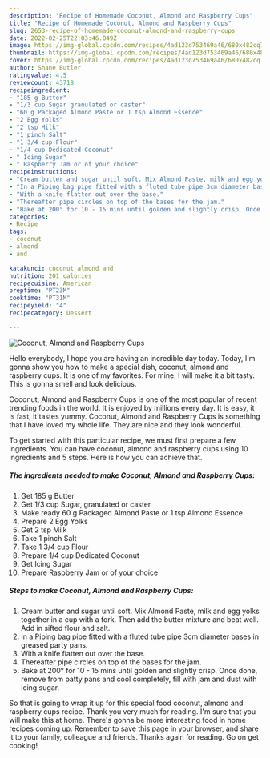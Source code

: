 ```yaml
---
description: "Recipe of Homemade Coconut, Almond and Raspberry Cups"
title: "Recipe of Homemade Coconut, Almond and Raspberry Cups"
slug: 2653-recipe-of-homemade-coconut-almond-and-raspberry-cups
date: 2022-02-25T22:03:46.049Z
image: https://img-global.cpcdn.com/recipes/4ad123d753469a46/680x482cq70/coconut-almond-and-raspberry-cups-recipe-main-photo.jpg
thumbnail: https://img-global.cpcdn.com/recipes/4ad123d753469a46/680x482cq70/coconut-almond-and-raspberry-cups-recipe-main-photo.jpg
cover: https://img-global.cpcdn.com/recipes/4ad123d753469a46/680x482cq70/coconut-almond-and-raspberry-cups-recipe-main-photo.jpg
author: Shane Butler
ratingvalue: 4.5
reviewcount: 43718
recipeingredient:
- "185 g Butter"
- "1/3 cup Sugar granulated or caster"
- "60 g Packaged Almond Paste or 1 tsp Almond Essence"
- "2 Egg Yolks"
- "2 tsp Milk"
- "1 pinch Salt"
- "1 3/4 cup Flour"
- "1/4 cup Dedicated Coconut"
- " Icing Sugar"
- " Raspberry Jam or of your choice"
recipeinstructions:
- "Cream butter and sugar until soft. Mix Almond Paste, milk and egg yolks together in a cup with a fork. Then add the butter mixture and beat well. Add in sifted flour and salt."
- "In a Piping bag pipe fitted with a fluted tube pipe 3cm diameter bases in greased party pans."
- "With a knife flatten out over the base."
- "Thereafter pipe circles on top of the bases for the jam."
- "Bake at 200° for 10 - 15 mins until golden and slightly crisp. Once done, remove from patty pans and cool completely, fill with jam and dust with icing sugar."
categories:
- Recipe
tags:
- coconut
- almond
- and

katakunci: coconut almond and 
nutrition: 201 calories
recipecuisine: American
preptime: "PT23M"
cooktime: "PT31M"
recipeyield: "4"
recipecategory: Dessert

---
```



![Coconut, Almond and Raspberry Cups](https://img-global.cpcdn.com/recipes/4ad123d753469a46/680x482cq70/coconut-almond-and-raspberry-cups-recipe-main-photo.jpg)

Hello everybody, I hope you are having an incredible day today. Today, I'm gonna show you how to make a special dish, coconut, almond and raspberry cups. It is one of my favorites. For mine, I will make it a bit tasty. This is gonna smell and look delicious.



Coconut, Almond and Raspberry Cups is one of the most popular of recent trending foods in the world. It is enjoyed by millions every day. It is easy, it is fast, it tastes yummy. Coconut, Almond and Raspberry Cups is something that I have loved my whole life. They are nice and they look wonderful.


To get started with this particular recipe, we must first prepare a few ingredients. You can have coconut, almond and raspberry cups using 10 ingredients and 5 steps. Here is how you can achieve that.

<!--inarticleads1-->

##### The ingredients needed to make Coconut, Almond and Raspberry Cups:

1. Get 185 g Butter
1. Get 1/3 cup Sugar, granulated or caster
1. Make ready 60 g Packaged Almond Paste or 1 tsp Almond Essence
1. Prepare 2 Egg Yolks
1. Get 2 tsp Milk
1. Take 1 pinch Salt
1. Take 1 3/4 cup Flour
1. Prepare 1/4 cup Dedicated Coconut
1. Get  Icing Sugar
1. Prepare  Raspberry Jam or of your choice




<!--inarticleads2-->

##### Steps to make Coconut, Almond and Raspberry Cups:

1. Cream butter and sugar until soft. Mix Almond Paste, milk and egg yolks together in a cup with a fork. Then add the butter mixture and beat well. Add in sifted flour and salt.
1. In a Piping bag pipe fitted with a fluted tube pipe 3cm diameter bases in greased party pans.
1. With a knife flatten out over the base.
1. Thereafter pipe circles on top of the bases for the jam.
1. Bake at 200° for 10 - 15 mins until golden and slightly crisp. Once done, remove from patty pans and cool completely, fill with jam and dust with icing sugar.




So that is going to wrap it up for this special food coconut, almond and raspberry cups recipe. Thank you very much for reading. I'm sure that you will make this at home. There's gonna be more interesting food in home recipes coming up. Remember to save this page in your browser, and share it to your family, colleague and friends. Thanks again for reading. Go on get cooking!
